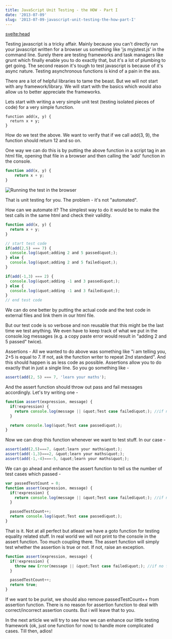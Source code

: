 ```yaml
---
title: JavaScript Unit Testing - the HOW - Part I
date: '2013-07-09'
slug: '2013-07-09-javascript-unit-testing-the-how-part-I'
---
```


<svelte:head>
<title>JavaScript Unit Testing - the HOW - Part I</title>
</svelte:head>

<script>
import consoleAddImage from './_console_add.jpeg';
</script>

Testing javascript is a tricky affair. Mainly because you can't directly run your javascript written for a browser us something like 'js myjstest.js' in the command line. Surely there are testing frameworks and task managers like grunt which finally enable you to do exactly that, but it's a lot of plumbing to get going.
The second reason it's tough to test javascript is because of it's async nature. Testing asynchronous functions is kind of a pain in the ass.

There are a lot of helpful libraries to tame the beast. But we will not start with any framework/library. We will start with the basics which would also allow us to better appreciate the frameworks.

Lets start with writing a very simple unit test (testing isolated pieces of code) for a very simple function.

```svelte
function add(x, y) {
  return x + y;
}
```

How do we test the above. We want to verify that if we call add(3, 9), the function should return 12 and so on.

One way we can do this is by putting the above function in a script tag in an html file, opening that file in a browser and then calling the 'add' function in the console.

```javascript
function add(x, y) {
	return x + y;
}
```

![Running the test in the browser]({consoleAddImage})

That is unit testing for you. The problem - it's not "automated".

How can we automate it? The simplest way to do it would be to make the test calls in the same html and check their validity.

```javascript
function add(x, y) {
  return x + y;
}

// start test code
if(add(2,5) === 7) {
  console.log(&quot;adding 2 and 5 passed&quot;);
} else {
  console.log(&quot;adding 2 and 5 failed&quot;);
}

if(add(-1,3) === 2) {
  console.log(&quot;adding -1 and 3 passed&quot;);
} else {
  console.log(&quot;adding -1 and 3 failed&quot;);
}
// end test code
```

We can do one better by putting the actual code and the test code in external files and link them in our html file.

But our test code is so verbose and non reusable that this might be the last time we test anything. We even have to keep track of what we put in the console.log messages (e.g. a copy paste error would result in "adding 2 and 5 passed" twice).

Assertions -
All we wanted to do above was something like "i am telling you, 2+5 is equal to 7. If not, ask the function writer to repeat 2nd standard". And this should happen is as less code as possible. Assertions allow you to do exactly that in just a single line. So you go something like -

```javascript
assert(add(2, 5) === 7, 'learn your maths');
```

And the assert function should throw out pass and fail messages accordingly. Let's try writing one -

```javascript
function assert(expression, message) {
  if(!expression) {
    return console.log(message || &quot;Test case failed&quot;); //if no fail message was passed by the function caller
  }

  return console.log(&quot;Test case passed&quot;);
}
```

Now we can drop this function whenever we want to test stuff. In our case -

```javascript
assert(add(2,5)===7, &quot;learn your maths&quot;);
assert(add(-1,3)===2, &quot;learn your maths&quot;);
assert(add(-1,-4)===-5, &quot;learn your maths&quot;);
```

We can go ahead and enhance the assert function to tell us the number of test cases which passed -

```javascript
var passedTestCount = 0;
function assert(expression, message) {
  if(!expression) {
    return console.log(message || &quot;Test case failed&quot;); //if no fail message was passed by the function caller
  }

  passedTestCount++;
  return console.log(&quot;Test case passed&quot;);
}
```

That is it. Not at all perfect but atleast we have a goto function for testing equality related stuff. In real world we will not print to the console in the assert function. Too much coupling there. The assert function will simply test whether the assertion is true or not. If not, raise an exception.

```javascript
function assert(expression, message) {
  if(!expression) {
    throw new Error(message || &quot;Test case failed&quot;); //if no fail message was passed by the function caller
  }

  passedTestCount++;
  return true;
}
```

If we want to be purist, we should also remove passedTestCount++ from assertion function. There is no reason for assertion function to deal with correct/incorrect assertion counts. But i will leave that to you.

In the next article we will try to see how we can enhance our little testing framework (ok, just one function for now) to handle more complicated cases. Till then, adios!
